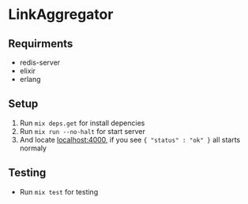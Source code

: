 # LinkAggregator


## Requirments
- redis-server
- elixir
- erlang

## Setup
1. Run `mix deps.get` for install depencies
2. Run `mix run --no-halt` for start server
3. And locate [localhost:4000](http://localhost:4000), if you see `{ "status" : "ok" }` all starts normaly
   
## Testing
- Run `mix test` for testing

